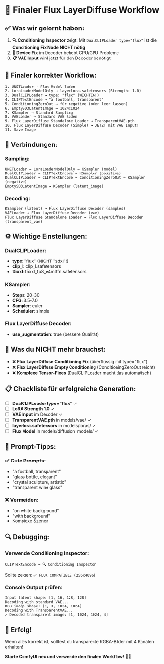 # 🎉 Finaler Flux LayerDiffuse Workflow

## ✅ **Was wir gelernt haben:**

1. **🔍 Conditioning Inspector** zeigt: Mit `DualCLIPLoader type="flux"` ist die **Conditioning Fix Node NICHT nötig**
2. **🔧 Device Fix** im Decoder behebt CPU/GPU Probleme
3. **📋 VAE Input** wird jetzt für den Decoder benötigt

## 🚀 **Finaler korrekter Workflow:**

```
1. UNETLoader → Flux Model laden
2. LoraLoaderModelOnly → layerlora.safetensors (Strength: 1.0)
3. DualCLIPLoader → type: "flux" (WICHTIG!)
4. CLIPTextEncode → "a football, transparent"
5. ConditioningZeroOut → für negative (oder leer lassen)
6. EmptySD3LatentImage → 1024x1024
7. KSampler → Standard Sampling
8. VAELoader → Standard VAE laden
9. Flux LayerDiffuse Standalone Loader → TransparentVAE.pth
10. Flux LayerDiffuse Decoder (Simple) → JETZT mit VAE Input!
11. Save Image
```

## 🔗 **Verbindungen:**

### **Sampling:**
```
UNETLoader → LoraLoaderModelOnly → KSampler (model)
DualCLIPLoader → CLIPTextEncode → KSampler (positive)
DualCLIPLoader → CLIPTextEncode → ConditioningZeroOut → KSampler (negative)
EmptySD3LatentImage → KSampler (latent_image)
```

### **Decoding:**
```
KSampler (latent) → Flux LayerDiffuse Decoder (samples)
VAELoader → Flux LayerDiffuse Decoder (vae)
Flux LayerDiffuse Standalone Loader → Flux LayerDiffuse Decoder (transparent_vae)
```

## ⚙️ **Wichtige Einstellungen:**

### **DualCLIPLoader:**
- **type**: "flux" (NICHT "sdxl"!)
- **clip_l**: clip_l.safetensors
- **t5xxl**: t5xxl_fp8_e4m3fn.safetensors

### **KSampler:**
- **Steps**: 20-30
- **CFG**: 3.5-7.0
- **Sampler**: euler
- **Scheduler**: simple

### **Flux LayerDiffuse Decoder:**
- **use_augmentation**: true (bessere Qualität)

## 🎯 **Was du NICHT mehr brauchst:**

- ❌ **Flux LayerDiffuse Conditioning Fix** (überflüssig mit type="flux")
- ❌ **Flux LayerDiffuse Empty Conditioning** (ConditioningZeroOut reicht)
- ❌ **Komplexe Tensor-Fixes** (DualCLIPLoader macht das automatisch)

## 📋 **Checkliste für erfolgreiche Generation:**

- [ ] **DualCLIPLoader type="flux"** ✓
- [ ] **LoRA Strength 1.0** ✓
- [ ] **VAE Input** im Decoder ✓
- [ ] **TransparentVAE.pth** in models/vae/ ✓
- [ ] **layerlora.safetensors** in models/loras/ ✓
- [ ] **Flux Model** in models/diffusion_models/ ✓

## 🎨 **Prompt-Tipps:**

### ✅ **Gute Prompts:**
- "a football, transparent"
- "glass bottle, elegant"
- "crystal sculpture, artistic"
- "transparent wine glass"

### ❌ **Vermeiden:**
- "on white background"
- "with background"
- Komplexe Szenen

## 🔍 **Debugging:**

### **Verwende Conditioning Inspector:**
```
CLIPTextEncode → 🔍 Conditioning Inspector
```
Sollte zeigen: `✅ FLUX COMPATIBLE (256x4096)`

### **Console Output prüfen:**
```
Input latent shape: [1, 16, 128, 128]
Decoding with standard VAE...
RGB image shape: [1, 3, 1024, 1024]
Decoding with TransparentVAE...
✓ Decoded transparent image: [1, 1024, 1024, 4]
```

## 🎉 **Erfolg!**

Wenn alles korrekt ist, solltest du transparente RGBA-Bilder mit 4 Kanälen erhalten!

**Starte ComfyUI neu und verwende den finalen Workflow!** 🎨✨
